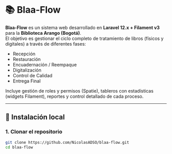 # 📚 Blaa-Flow

**Blaa-Flow** es un sistema web desarrollado en **Laravel 12.x + Filament v3** para la **Biblioteca Arango (Bogotá)**.  
El objetivo es gestionar el ciclo completo de tratamiento de libros (físicos y digitales) a través de diferentes fases:

- Recepción  
- Restauración  
- Encuadernación / Reempaque  
- Digitalización  
- Control de Calidad  
- Entrega Final  

Incluye gestión de roles y permisos (Spatie), tableros con estadísticas (widgets Filament), reportes y control detallado de cada proceso.

---

## 🚀 Instalación local

### 1. Clonar el repositorio
```bash
git clone https://github.com/NicolasADSO/blaa-flow.git
cd blaa-flow





